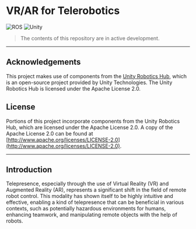 # VR/AR for Telerobotics
![ROS](https://img.shields.io/badge/ros-noetic-brightgreen)
![Unity](https://img.shields.io/badge/unity-2022.3.2+-brightgreen)

> The contents of this repository are in active development.
---

## Acknowledgements

This project makes use of components from the [Unity Robotics Hub](https://github.com/Unity-Technologies/Unity-Robotics-Hub), which is an open-source project provided by Unity Technologies. The Unity Robotics Hub is licensed under the Apache License 2.0. 

## License

Portions of this project incorporate components from the Unity Robotics Hub, which are licensed under the Apache License 2.0. A copy of the Apache License 2.0 can be found at [http://www.apache.org/licenses/LICENSE-2.0](http://www.apache.org/licenses/LICENSE-2.0).

---

## Introduction 

Telepresence, especially through the use of Virtual Reality (VR) and Augmented Reality (AR), represents a significant shift in the field of remote robot control. This modality has shown itself to be highly intuitive and effective, enabling a kind of telepresence that can be beneficial in various contexts, such as potentially hazardous environments for humans, enhancing teamwork, and manipulating remote objects with the help of robots.






